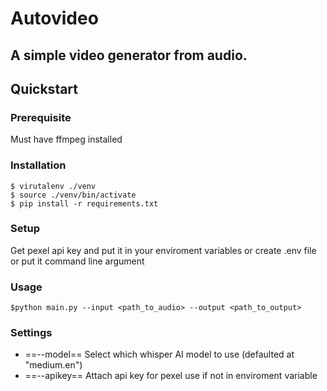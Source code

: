# Autovideo

## A simple video generator from audio.

## Quickstart

### Prerequisite
Must have ffmpeg installed

### Installation

```
$ virutalenv ./venv
$ source ./venv/bin/activate
$ pip install -r requirements.txt
```

### Setup

Get pexel api key and put it in your enviroment variables or create .env file or put it command line argument


### Usage

```
$python main.py --input <path_to_audio> --output <path_to_output>
```

### Settings
* ==--model==  Select which whisper AI model to use (defaulted at "medium.en")
* ==--apikey== Attach api key for pexel use if not in enviroment variable
